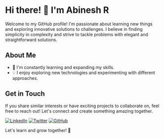 # Hi there! 👋 I'm Abinesh R

Welcome to my GitHub profile! I'm passionate about learning new things and exploring innovative solutions to challenges. I believe in finding simplicity in complexity and strive to tackle problems with elegant and straightforward solutions.

## About Me
- 🌱 I'm constantly learning and expanding my skills.
- 💡 I enjoy exploring new technologies and experimenting with different approaches.

## Get in Touch
If you share similar interests or have exciting projects to collaborate on, feel free to reach out! Let's connect and create something amazing together.

[![LinkedIn](https://img.shields.io/badge/LinkedIn-Abinesh%20R-blue?style=flat-square&logo=linkedin)](https://www.linkedin.com/in/abinesh-r)
[![Twitter](https://img.shields.io/badge/Twitter-%40abinesh__r__-blue?style=flat-square&logo=twitter)](https://twitter.com/abinesh_r_)
[![GitHub](https://img.shields.io/badge/GitHub-abinesh-r-green?style=flat-square&logo=github)](https://github.com/abinesh-r)

Let's learn and grow together! 🌟
